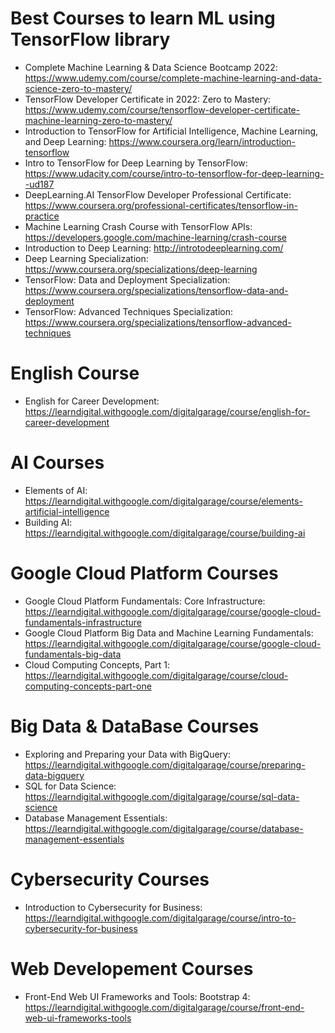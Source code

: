 # Best Courses to learn ML using TensorFlow library
* Complete Machine Learning & Data Science Bootcamp 2022: https://www.udemy.com/course/complete-machine-learning-and-data-science-zero-to-mastery/
* TensorFlow Developer Certificate in 2022: Zero to Mastery: https://www.udemy.com/course/tensorflow-developer-certificate-machine-learning-zero-to-mastery/
* Introduction to TensorFlow for Artificial Intelligence, Machine Learning, and Deep Learning: https://www.coursera.org/learn/introduction-tensorflow
* Intro to TensorFlow for Deep Learning by TensorFlow: https://www.udacity.com/course/intro-to-tensorflow-for-deep-learning--ud187
* DeepLearning.AI TensorFlow Developer Professional Certificate: https://www.coursera.org/professional-certificates/tensorflow-in-practice
* Machine Learning Crash Course with TensorFlow APIs: https://developers.google.com/machine-learning/crash-course
* Introduction to Deep Learning: http://introtodeeplearning.com/
* Deep Learning Specialization: https://www.coursera.org/specializations/deep-learning
* TensorFlow: Data and Deployment Specialization: https://www.coursera.org/specializations/tensorflow-data-and-deployment
* TensorFlow: Advanced Techniques Specialization: https://www.coursera.org/specializations/tensorflow-advanced-techniques

# English Course
* English for Career Development: https://learndigital.withgoogle.com/digitalgarage/course/english-for-career-development

# AI Courses
* Elements of AI: https://learndigital.withgoogle.com/digitalgarage/course/elements-artificial-intelligence
* Building AI: https://learndigital.withgoogle.com/digitalgarage/course/building-ai

# Google Cloud Platform Courses
* Google Cloud Platform Fundamentals: Core Infrastructure: https://learndigital.withgoogle.com/digitalgarage/course/google-cloud-fundamentals-infrastructure
* Google Cloud Platform Big Data and Machine Learning Fundamentals: https://learndigital.withgoogle.com/digitalgarage/course/google-cloud-fundamentals-big-data
* Cloud Computing Concepts, Part 1: https://learndigital.withgoogle.com/digitalgarage/course/cloud-computing-concepts-part-one

# Big Data & DataBase Courses
* Exploring and Preparing your Data with BigQuery: https://learndigital.withgoogle.com/digitalgarage/course/preparing-data-bigquery
* SQL for Data Science: https://learndigital.withgoogle.com/digitalgarage/course/sql-data-science
* Database Management Essentials: https://learndigital.withgoogle.com/digitalgarage/course/database-management-essentials

# Cybersecurity Courses
* Introduction to Cybersecurity for Business: https://learndigital.withgoogle.com/digitalgarage/course/intro-to-cybersecurity-for-business


# Web Developement Courses
* Front-End Web UI Frameworks and Tools: Bootstrap 4: https://learndigital.withgoogle.com/digitalgarage/course/front-end-web-ui-frameworks-tools
